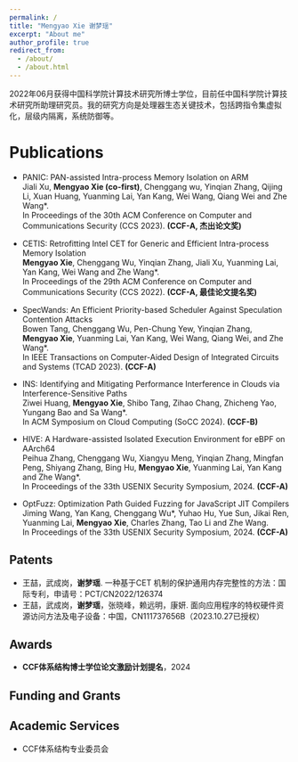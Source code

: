 ```yaml
---
permalink: /
title: "Mengyao Xie 谢梦瑶"
excerpt: "About me"
author_profile: true
redirect_from: 
  - /about/
  - /about.html
---
```


<!--
I am an Assistant Professor at The Institute of Computing Technology of the Chinese Academy of Sciences. My research interest is system security, including system defense, and security of the operating system.
-->
2022年06月获得中国科学院计算技术研究所博士学位，目前任中国科学院计算技术研究所助理研究员。我的研究方向是处理器生态关键技术，包括跨指令集虚拟化，层级内隔离，系统防御等。

Publications
======
* PANIC: PAN-assisted Intra-process Memory Isolation on ARM
<br>Jiali Xu, **Mengyao Xie (co-first)**, Chenggang wu, Yinqian Zhang, Qijing Li, Xuan Huang, Yuanming Lai, Yan Kang, Wei Wang, Qiang Wei and Zhe Wang*.
<br>In Proceedings of the 30th ACM Conference on Computer and Communications Security (CCS 2023). **(CCF-A, 杰出论文奖)**

* CETIS: Retrofitting Intel CET for Generic and Efficient Intra-process Memory Isolation
<br>**Mengyao Xie**, Chenggang Wu, Yinqian Zhang, Jiali Xu, Yuanming Lai, Yan Kang, Wei Wang and Zhe Wang*.
<br>In Proceedings of the 29th ACM Conference on Computer and Communications Security (CCS 2022). **(CCF-A, 最佳论文提名奖)**

<!--
* Dancing with Wolves: An Intra-process Isolation with Privileged Hardware
<br>Chenggang Wu, **Mengyao Xie**, Zhe Wang*, Yinqian Zhang, Kangjie Lu, Xiaofeng Zhang, Yuanming Lai, Yan Kang, Min Yang, and Tao Li.
<br>In IEEE Transactions on Dependable and Secure Computing (TDSC 2022). **(CCF-A)**
-->

* SpecWands: An Efficient Priority-based Scheduler Against Speculation Contention Attacks
<br>Bowen Tang, Chenggang Wu, Pen-Chung Yew, Yinqian Zhang, **Mengyao Xie**, Yuanming Lai, Yan Kang, Wei Wang, Qiang Wei, and Zhe Wang*.
<br>In IEEE Transactions on Computer-Aided Design of Integrated Circuits and Systems (TCAD 2023). **(CCF-A)**

* INS: Identifying and Mitigating Performance Interference in Clouds via Interference-Sensitive Paths
<br>Ziwei Huang, **Mengyao Xie**, Shibo Tang, Zihao Chang, Zhicheng Yao, Yungang Bao and Sa Wang*.
<br>In ACM Symposium on Cloud Computing (SoCC 2024). **(CCF-B)**

* HIVE: A Hardware-assisted Isolated Execution Environment for eBPF on AArch64
<br>Peihua Zhang, Chenggang Wu, Xiangyu Meng, Yinqian Zhang, Mingfan Peng, Shiyang Zhang, Bing Hu, **Mengyao Xie**, Yuanming Lai, Yan Kang and Zhe Wang*.
<br>In Proceedings of the 33th USENIX Security Symposium, 2024. **(CCF-A)**

* OptFuzz: Optimization Path Guided Fuzzing for JavaScript JIT Compilers
<br>Jiming Wang, Yan Kang, Chenggang Wu*, Yuhao Hu, Yue Sun, Jikai Ren, Yuanming Lai, **Mengyao Xie**, Charles Zhang, Tao Li and Zhe Wang.
<br>In Proceedings of the 33th USENIX Security Symposium, 2024. **(CCF-A)**

<!--
* SEIMI: Efficient and secure smap-enabled intra-process memory isolation
<br>Zhe Wang, Chenggang Wu*, **Mengyao Xie**, Yinqian Zhang, Kangjie Lu, Xiaofeng Zhang, Yuanming Lai, Yan Kang, and Min Yang.
<br>In 2020 IEEE Symposium on Security and Privacy (S&P 2020). **(CCF-A)**

* SysMon: Monitoring Memory Behaviors via OS Approach
<br>**Mengyao Xie**, Lei Liu*, Hao Yang, Chenggang Wu, and Hongna Geng.
<br>In International Symposium on Advanced Parallel Processing Technologies (APPT 2017).
-->

<!--
* Making Information Hiding Effective Again
<br>Zhe Wang, Chenggang Wu*, Yinqian Zhang, Bowen Tang, Pen-Chung Yew, **Mengyao Xie**, Yuanming Lai, Yan Kang, Yueqiang Cheng, and Zhiping Shi.
<br>In IEEE Transactions on Dependable and Secure Computing (TDSC 2021). **(CCF-A)**

* SafeHidden: An Efficient and Secure Information Hiding Technique Using Rerandomization
<br>Zhe Wang, Chenggang Wu*, Yinqian Zhang, Bowen Tang, Pen-Chung Yew, **Mengyao Xie**, Yuanming Lai, Yan Kang, Yueqiang Cheng and Zhiping Shi.
<br>In Proceedings of the 28th USENIX Security Symposium, 2019. **(CCF-A)**
-->

Patents
------
* 王喆，武成岗，**谢梦瑶**. 一种基于CET 机制的保护通用内存完整性的方法：国际专利，申请号：PCT/CN2022/126374
* 王喆，武成岗，**谢梦瑶**，张晓峰，赖远明，康妍. 面向应用程序的特权硬件资源访问方法及电子设备：中国，CN111737656B（2023.10.27已授权）

Awards
------
<!--
* **Outstanding Graduate Scholarship** of Beijing, 2022
* **Outstanding Graduate Scholarship** of University of Chinese Academy of Sciences, 2022
* **Sugon Scholarship** for Ph.D. Candidates, 2019
* **Merit Student Award** in University of Chinese Aacademy of Sciences, 2018
-->
* **CCF体系结构博士学位论文激励计划提名**，2024
<!--
* **北京市优秀毕业生**，2022
* **中国科学院大学优秀毕业生**，2022
* **国科大领雁奖金奖（排名第四）**，2021
* **国家级一流本科课程（排名第四）**，2020
* **曙光博士生奖**，2019
* **中国科学院大学三好学生**，2018
-->

Funding and Grants
------


Academic Services
------
* CCF体系结构专业委员会
